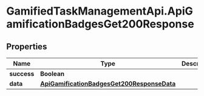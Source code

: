 # GamifiedTaskManagementApi.ApiGamificationBadgesGet200Response

## Properties

Name | Type | Description | Notes
------------ | ------------- | ------------- | -------------
**success** | **Boolean** |  | [optional] 
**data** | [**ApiGamificationBadgesGet200ResponseData**](ApiGamificationBadgesGet200ResponseData.md) |  | [optional] 


